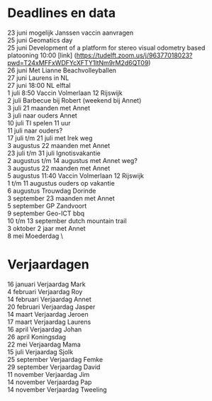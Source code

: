 # Deadlines en data
23 juni mogelijk Janssen vaccin aanvragen \
25 juni Geomatics day \
25 juni Development of a platform for stereo visual odometry based platooning 10:00 [link] (https://tudelft.zoom.us/j/96377018023?pwd=T24xMFFxWDFYcXFTY1ltNm9rM2d6QT09) \
26 juni Met Lianne Beachvolleyballen \
27 juni Laurens in NL \
27 juni 18:00 NL elftal \
1 juli 8:50 Vaccin Volmerlaan 12 Rijswijk \
2 juli Barbecue bij Robert (weekend bij Annet) \
3 juli 21 maanden met Annet \
3 juli naar ouders Annet \
10 juli TI spelen 11 uur \
11 juli naar ouders? \
17 juli t/m 21 juli met Irek weg \
3 augustus 22 maanden met Annet \
23 juli t/m 31 juli Ignotisvakantie \
2 augustus t/m 14 augustus met Annet weg? \
3 augustus 22 maanden met Annet \
5 augustus 11:40 Vaccin Volmerlaan 12 Rijswijk\
1 t/m 11 augustus ouders op vakantie \
6  augustus Trouwdag Dorinde \
3 september 23 maanden met Annet \
5 september GP Zandvoort \
9 september Geo-ICT bbq \
10 t/m 13 september dutch mountain trail \
3 oktober 2 jaar met Annet \
8 mei Moederdag \


# Verjaardagen
16 januari Verjaardag Mark \
4  februari Verjaardag Roy \
14 februari Verjaardag Annet \
20 februari Verjaardag Jasper \
14 maart Verjaardag Jeroen \
17 maart Verjaardag Laurens \
16 april Verjaardag Johan \
26 april Koningsdag \
22 mei Verjaardag Mama \
15 juli Verjaardag Sjolk \
25 september Verjaardag Femke \
29 september Verjaardag David \
11 november Verjaardag Jim \
14 november Verjaardag Pap \
14 november Verjaardag Tweeling
